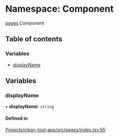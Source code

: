 # Namespace: Component

[pages](../wiki/pages).Component

## Table of contents

### Variables

- [displayName](../wiki/pages.Component#displayname)

## Variables

### displayName

• **displayName**: `string`

#### Defined in

[Projects/clean-tool-app/src/pages/index.tsx:55](https://github.com/yuckyh/clean-tool-app/)
